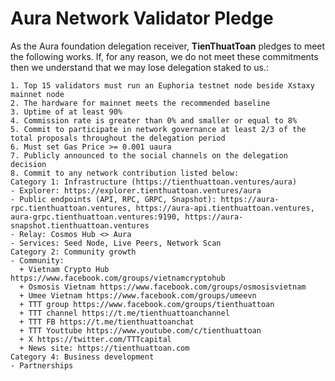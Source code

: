 # Aura Network Validator Pledge

As the Aura foundation delegation receiver, **TienThuatToan** pledges to meet the following works. If, for any reason, we do not meet these commitments then we understand that we may lose delegation staked to us.:

    1. Top 15 validators must run an Euphoria testnet node beside Xstaxy mainnet node
    2. The hardware for mainnet meets the recommended baseline    
    3. Uptime of at least 90%
    4. Commission rate is greater than 0% and smaller or equal to 8%
    5. Commit to participate in network governance at least 2/3 of the total proposals throughout the delegation period
    6. Must set Gas Price >= 0.001 uaura
    7. Publicly announced to the social channels on the delegation decision
    8. Commit to any network contribution listed below:
    Category 1: Infrastructure (https://tienthuattoan.ventures/aura) 
    - Explorer: https://explorer.tienthuattoan.ventures/aura
    - Public endpoints (API, RPC, GRPC, Snapshot): https://aura-rpc.tienthuattoan.ventures, https://aura-api.tienthuattoan.ventures, aura-grpc.tienthuattoan.ventures:9190, https://aura-snapshot.tienthuattoan.ventures
    - Relay: Cosmos Hub <> Aura
    - Services: Seed Node, Live Peers, Network Scan
    Category 2: Community growth
    - Community:
      + Vietnam Crypto Hub https://www.facebook.com/groups/vietnamcryptohub
      + Osmosis Vietnam https://www.facebook.com/groups/osmosisvietnam
      + Umee Vietnam https://www.facebook.com/groups/umeevn
      + TTT group https://www.facebook.com/groups/tienthuattoan
      + TTT channel https://t.me/tienthuattoanchannel
      + TTT FB https://t.me/tienthuattoanchat
      + TTT Youttube https://www.youtube.com/c/tienthuattoan
      + X https://twitter.com/TTTcapital
      + News site: https://tienthuattoan.com
    Category 4: Business development
    - Partnerships
